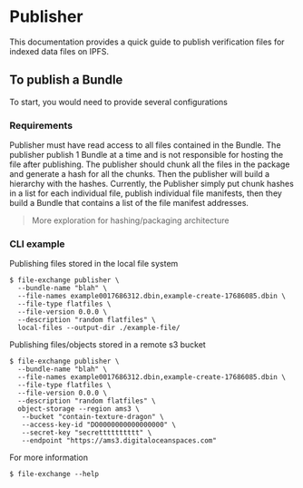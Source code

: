 # Publisher

This documentation provides a quick guide to publish verification files for indexed data files on IPFS. 

## To publish a Bundle

To start, you would need to provide several configurations

### Requirements

Publisher must have read access to all files contained in the Bundle. The publisher publish 1 Bundle at a time and is not responsible for hosting the file after publishing. The publisher should chunk all the files in the package and generate a hash for all the chunks. Then the publisher will build a hierarchy with the hashes. Currently, the Publisher simply put chunk hashes in a list for each individual file, publish individual file manifests, then they build a Bundle that contains a list of the file manifest addresses. 

> More exploration for hashing/packaging architecture


### CLI example

Publishing files stored in the local file system
```
$ file-exchange publisher \
  --bundle-name "blah" \
  --file-names example0017686312.dbin,example-create-17686085.dbin \
  --file-type flatfiles \
  --file-version 0.0.0 \
  --description "random flatfiles" \
  local-files --output-dir ./example-file/
```

Publishing files/objects stored in a remote s3 bucket
```
$ file-exchange publisher \
  --bundle-name "blah" \
  --file-names example0017686312.dbin,example-create-17686085.dbin \
  --file-type flatfiles \
  --file-version 0.0.0 \
  --description "random flatfiles" \
  object-storage --region ams3 \
   --bucket "contain-texture-dragon" \
   --access-key-id "DO0000000000000000" \
   --secret-key "secretttttttttt" \
   --endpoint "https://ams3.digitaloceanspaces.com" 
```
For more information 
```
$ file-exchange --help
```
